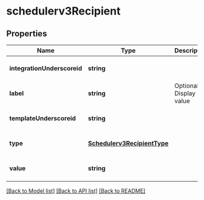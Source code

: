 # schedulerv3Recipient

## Properties
Name | Type | Description | Notes
------------ | ------------- | ------------- | -------------
**integrationUnderscoreid** | **string** |  | [optional] [default to null]
**label** | **string** | Optional: Display value | [optional] [default to null]
**templateUnderscoreid** | **string** |  | [optional] [default to null]
**type** | [**Schedulerv3RecipientType**](Schedulerv3RecipientType.md) |  | [optional] [default to null]
**value** | **string** |  | [optional] [default to null]

[[Back to Model list]](../README.md#documentation-for-models) [[Back to API list]](../README.md#documentation-for-api-endpoints) [[Back to README]](../README.md)


